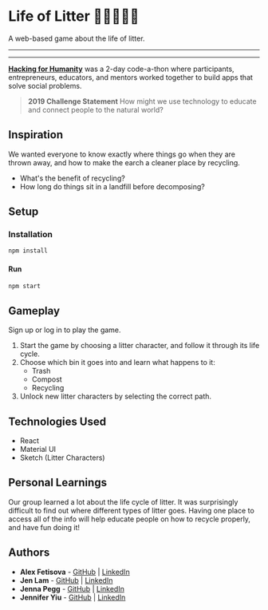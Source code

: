 # Life of Litter 🥫🍌🥛📰🥡

A web-based game about the life of litter.

---
---

**[Hacking for Humanity](https://gitvan2019.devpost.com/?ref_content=default&ref_feature=challenge&ref_medium=discover)** was a 2-day code-a-thon where participants, entrepreneurs, educators, and mentors worked together to build apps that solve social problems.

> **2019 Challenge Statement** How might we use technology to educate and connect people to the natural world?

## Inspiration

We wanted everyone to know exactly where things go when they are thrown away, and how to make the earch a cleaner place by recycling. 
- What's the benefit of recycling? 
- How long do things sit in a landfill before decomposing? 

## Setup

### Installation
```bash
npm install
```
#### Run
```bash
npm start
```

## Gameplay

Sign up or log in to play the game.
1. Start the game by choosing a litter character, and follow it through its life cycle.
2. Choose which bin it goes into and learn what happens to it:
    - Trash 
    - Compost
    - Recycling
3. Unlock new litter characters by selecting the correct path.

## Technologies Used
- React
- Material UI
- Sketch (Litter Characters)

## Personal Learnings

Our group learned a lot about the life cycle of litter. It was surprisingly difficult to find out where different types of litter goes. Having one place to access all of the info will help educate people on how to recycle properly, and have fun doing it!

## Authors

- **Alex Fetisova** - [GitHub](https://github.com/alexfts) | [LinkedIn](https://www.linkedin.com/in/fetisova/)
- **Jen Lam** - [GitHub](https://github.com/agalcalledjen) | [LinkedIn](https://www.linkedin.com/in/agalcalledjen/)
- **Jenna Pegg** - [GitHub](https://github.com/jennapegg) | [LinkedIn](https://www.linkedin.com/in/jenna-pegg/)
- **Jennifer Yiu** - [GitHub](https://github.com/jenjjy) | [LinkedIn](https://www.linkedin.com/in/jennifer-yiu)
